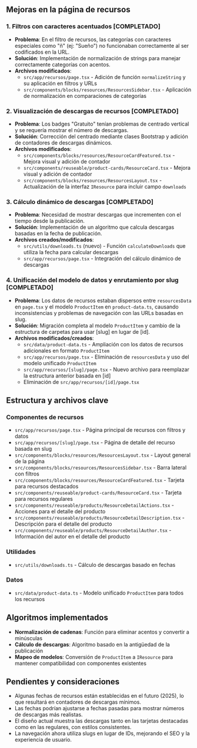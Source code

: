 ## Mejoras en la página de recursos

### 1. Filtros con caracteres acentuados [COMPLETADO]
- **Problema**: En el filtro de recursos, las categorías con caracteres especiales como "ñ" (ej: "Sueño") no funcionaban correctamente al ser codificados en la URL.
- **Solución**: Implementación de normalización de strings para manejar correctamente categorías con acentos.
- **Archivos modificados**:
  - `src/app/recursos/page.tsx` - Adición de función `normalizeString` y su aplicación en filtros y URLs
  - `src/components/blocks/resources/ResourcesSidebar.tsx` - Aplicación de normalización en comparaciones de categorías

### 2. Visualización de descargas de recursos [COMPLETADO]
- **Problema**: Los badges "Gratuito" tenían problemas de centrado vertical y se requería mostrar el número de descargas.
- **Solución**: Corrección del centrado mediante clases Bootstrap y adición de contadores de descargas dinámicos.
- **Archivos modificados**:
  - `src/components/blocks/resources/ResourceCardFeatured.tsx` - Mejora visual y adición de contador
  - `src/components/reuseable/product-cards/ResourceCard.tsx` - Mejora visual y adición de contador
  - `src/components/blocks/resources/ResourcesLayout.tsx` - Actualización de la interfaz `IResource` para incluir campo `downloads`

### 3. Cálculo dinámico de descargas [COMPLETADO]
- **Problema**: Necesidad de mostrar descargas que incrementen con el tiempo desde la publicación.
- **Solución**: Implementación de un algoritmo que calcula descargas basadas en la fecha de publicación.
- **Archivos creados/modificados**:
  - `src/utils/downloads.ts` (nuevo) - Función `calculateDownloads` que utiliza la fecha para calcular descargas
  - `src/app/recursos/page.tsx` - Integración del cálculo dinámico de descargas

### 4. Unificación del modelo de datos y enrutamiento por slug [COMPLETADO]
- **Problema**: Los datos de recursos estaban dispersos entre `resourcesData` en `page.tsx` y el modelo `ProductItem` en `product-data.ts`, causando inconsistencias y problemas de navegación con las URLs basadas en slug.
- **Solución**: Migración completa al modelo `ProductItem` y cambio de la estructura de carpetas para usar [slug] en lugar de [id].
- **Archivos modificados/creados**:
  - `src/data/product-data.ts` - Ampliación con los datos de recursos adicionales en formato `ProductItem`
  - `src/app/recursos/page.tsx` - Eliminación de `resourcesData` y uso del modelo unificado `ProductItem`
  - `src/app/recursos/[slug]/page.tsx` - Nuevo archivo para reemplazar la estructura anterior basada en [id]
  - Eliminación de `src/app/recursos/[id]/page.tsx`

## Estructura y archivos clave

### Componentes de recursos
- `src/app/recursos/page.tsx` - Página principal de recursos con filtros y datos
- `src/app/recursos/[slug]/page.tsx` - Página de detalle del recurso basada en slug
- `src/components/blocks/resources/ResourcesLayout.tsx` - Layout general de la página
- `src/components/blocks/resources/ResourcesSidebar.tsx` - Barra lateral con filtros
- `src/components/blocks/resources/ResourceCardFeatured.tsx` - Tarjeta para recursos destacados
- `src/components/reuseable/product-cards/ResourceCard.tsx` - Tarjeta para recursos regulares
- `src/components/reuseable/products/ResourceDetailActions.tsx` - Acciones para el detalle del producto
- `src/components/reuseable/products/ResourceDetailDescription.tsx` - Descripción para el detalle del producto
- `src/components/reuseable/products/ResourceDetailAuthor.tsx` - Información del autor en el detalle del producto

### Utilidades
- `src/utils/downloads.ts` - Cálculo de descargas basado en fechas

### Datos
- `src/data/product-data.ts` - Modelo unificado `ProductItem` para todos los recursos

## Algoritmos implementados
- **Normalización de cadenas**: Función para eliminar acentos y convertir a minúsculas
- **Cálculo de descargas**: Algoritmo basado en la antigüedad de la publicación
- **Mapeo de modelos**: Conversión de `ProductItem` a `IResource` para mantener compatibilidad con componentes existentes

## Pendientes y consideraciones
- Algunas fechas de recursos están establecidas en el futuro (2025), lo que resultará en contadores de descargas mínimos.
- Las fechas podrían ajustarse a fechas pasadas para mostrar números de descargas más realistas.
- El diseño actual muestra las descargas tanto en las tarjetas destacadas como en las regulares, con estilos consistentes.
- La navegación ahora utiliza slugs en lugar de IDs, mejorando el SEO y la experiencia de usuario.

